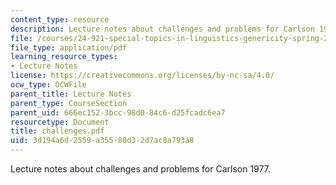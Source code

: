 ```yaml
---
content_type: resource
description: Lecture notes about challenges and problems for Carlson 1977.
file: /courses/24-921-special-topics-in-linguistics-genericity-spring-2007/3d194a6d2559a35580d32d7ac8a793a8_challenges.pdf
file_type: application/pdf
learning_resource_types:
- Lecture Notes
license: https://creativecommons.org/licenses/by-nc-sa/4.0/
ocw_type: OCWFile
parent_title: Lecture Notes
parent_type: CourseSection
parent_uid: 666ec152-3bcc-98d0-84c6-d25fcadc6ea7
resourcetype: Document
title: challenges.pdf
uid: 3d194a6d-2559-a355-80d3-2d7ac8a793a8
---
```

Lecture notes about challenges and problems for Carlson 1977.